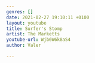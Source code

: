 ```yaml
---
genres: []
date: 2021-02-27 19:10:11 +0100
layout: youtube
title: Surfer's Stomp
artist: The Marketts
youtube-url: Wjb6W6k8aS4
author: Valer

---
```

